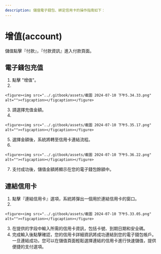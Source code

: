 ```yaml
---
description: 儲值電子錢包、綁定信用卡的操作指南如下：
---
```


# 增值(account)

儲值點擊『付款』，『付款資訊』進入付款頁面。



## 電子錢包充值

1. 點擊 "增值"。
2.

    <figure><img src="../.gitbook/assets/截圖 2024-07-10 下午5.34.33.png" alt=""><figcaption></figcaption></figure>
3. 請選擇充值金額。
4.

    <figure><img src="../.gitbook/assets/截圖 2024-07-10 下午5.35.17.png" alt=""><figcaption></figcaption></figure>
5. 選擇金額後，系統將轉至信用卡連結流程。
6.

    <figure><img src="../.gitbook/assets/截圖 2024-07-10 下午5.36.22.png" alt=""><figcaption></figcaption></figure>
7. 支付成功後，儲值金額將顯示在您的電子錢包餘額中。

## 連結信用卡

1. 點擊『連結信用卡』選項，系統將彈出一個用於連結信用卡的窗口。
2.

    <figure><img src="../.gitbook/assets/截圖 2024-07-10 下午5.33.05.png" alt=""><figcaption></figcaption></figure>
3. 在提供的字段中輸入所需的信用卡資訊，包括卡號、到期日期和安全碼。
4. 完成輸入後點擊確認，您的信用卡詳細資訊將成功連結到您的電子錢包帳戶。 一旦連結成功，您可以在儲值頁面輕鬆選擇連結的信用卡進行快速儲值，提供便捷的支付選項。

##
